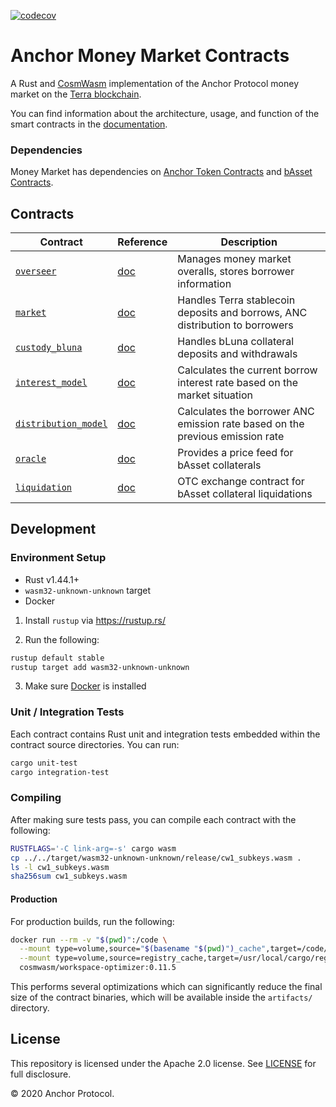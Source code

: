 [![codecov](https://codecov.io/gh/Anchor-Protocol/money-market-contracts/branch/master/graph/badge.svg?token=B4B2YUSXEU)](https://codecov.io/gh/Anchor-Protocol/money-market-contracts)

# Anchor Money Market Contracts
A Rust and [CosmWasm](https://cosmwasm.com/) implementation of the Anchor Protocol money market on the [Terra blockchain](https://terra.money).

You can find information about the architecture, usage, and function of the smart contracts in the [documentation](https://app.gitbook.com/@anchor-protocol/s/anchor-2/smart-contracts/money-market).

### Dependencies

Money Market has dependencies on [Anchor Token Contracts](https://github.com/anchor-protocol/anchor-token-contracts) and [bAsset Contracts](https://github.com/Anchor-Protocol/anchor-bAsset-contracts).

## Contracts

| Contract                                               | Reference                                                                                                      | Description                                                                   |
| ------------------------------------------------------ | -------------------------------------------------------------------------------------------------------------- | ----------------------------------------------------------------------------- |
| [`overseer`](./contracts/overseer)                     | [doc](https://app.gitbook.com/@anchor-protocol/s/anchor-2/smart-contracts/money-market/overseer)               | Manages money market overalls, stores borrower information                    |
| [`market`](../contracts/market)                        | [doc](https://app.gitbook.com/@anchor-protocol/s/anchor-2/smart-contracts/money-market/market)                 | Handles Terra stablecoin deposits and borrows, ANC distribution to borrowers  |
| [`custody_bluna`](./contracts/custody_bluna)           | [doc](https://app.gitbook.com/@anchor-protocol/s/anchor-2/smart-contracts/money-market/custody-bluna-specific) | Handles bLuna collateral deposits and withdrawals                             |
| [`interest_model`](./contracts/interest_model)         | [doc](https://app.gitbook.com/@anchor-protocol/s/anchor-2/smart-contracts/money-market/interest_model)         | Calculates the current borrow interest rate based on the market situation     |
| [`distribution_model`](./contracts/distribution_model) | [doc](https://app.gitbook.com/@anchor-protocol/s/anchor-2/smart-contracts/money-market/distribution_model)     | Calculates the borrower ANC emission rate based on the previous emission rate |
| [`oracle`](./contracts/oracle)                         | [doc](https://app.gitbook.com/@anchor-protocol/s/anchor-2/smart-contracts/money-market/oracle)                 | Provides a price feed for bAsset collaterals                                  |
| [`liquidation`](./contracts/liquidation)               | [doc](https://app.gitbook.com/@anchor-protocol/s/anchor-2/smart-contracts/liquidations/liquidation-contract)   | OTC exchange contract for bAsset collateral liquidations                      |

## Development

### Environment Setup

- Rust v1.44.1+
- `wasm32-unknown-unknown` target
- Docker

1. Install `rustup` via https://rustup.rs/

2. Run the following:

```sh
rustup default stable
rustup target add wasm32-unknown-unknown
```

3. Make sure [Docker](https://www.docker.com/) is installed

### Unit / Integration Tests

Each contract contains Rust unit and integration tests embedded within the contract source directories. You can run:

```sh
cargo unit-test
cargo integration-test
```

### Compiling

After making sure tests pass, you can compile each contract with the following:

```sh
RUSTFLAGS='-C link-arg=-s' cargo wasm
cp ../../target/wasm32-unknown-unknown/release/cw1_subkeys.wasm .
ls -l cw1_subkeys.wasm
sha256sum cw1_subkeys.wasm
```

#### Production

For production builds, run the following:

```sh
docker run --rm -v "$(pwd)":/code \
  --mount type=volume,source="$(basename "$(pwd)")_cache",target=/code/target \
  --mount type=volume,source=registry_cache,target=/usr/local/cargo/registry \
  cosmwasm/workspace-optimizer:0.11.5
```

This performs several optimizations which can significantly reduce the final size of the contract binaries, which will be available inside the `artifacts/` directory.

## License

This repository is licensed under the Apache 2.0 license. See [LICENSE](./LICENSE) for full disclosure.

© 2020 Anchor Protocol.
